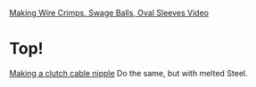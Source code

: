 [Making Wire Crimps, Swage Balls, Oval Sleeves Video](https://youtu.be/2ve1FQ2yYC0)

# Top!
[Making a clutch cable nipple](https://youtu.be/tTEwbYHg_2Q)
Do the same, but with melted Steel.
